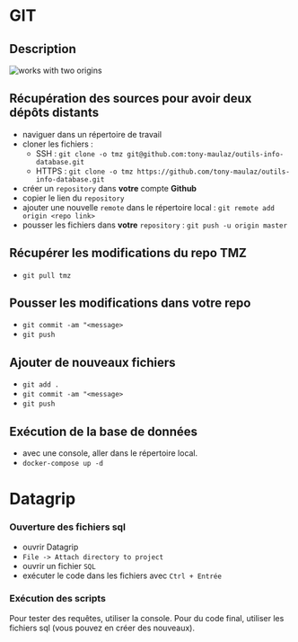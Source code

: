 # GIT
## Description
![works with two origins](images/github.png)

## Récupération des sources pour avoir deux dépôts distants
- naviguer dans un répertoire de travail
- cloner les fichiers : 
  - SSH : `git clone -o tmz git@github.com:tony-maulaz/outils-info-database.git`
  - HTTPS : `git clone -o tmz https://github.com/tony-maulaz/outils-info-database.git`
- créer un `repository` dans **votre** compte **Github**
- copier le lien du `repository`
- ajouter une nouvelle `remote` dans le répertoire local : `git remote add origin <repo link>`
- pousser les fichiers dans **votre** `repository` : `git push -u origin master`

## Récupérer les modifications du repo TMZ
- `git pull tmz`

## Pousser les modifications dans votre repo
- `git commit -am "<message>`
- `git push`

## Ajouter de nouveaux fichiers
- `git add .`
- `git commit -am "<message>`
- `git push`

## Exécution de la base de données
- avec une console, aller dans le répertoire local.
- `docker-compose up -d`

# Datagrip
### Ouverture des fichiers sql
- ouvrir Datagrip
- `File -> Attach directory to project`
- ouvrir un fichier `SQL`
- exécuter le code dans les fichiers avec `Ctrl + Entrée`

### Exécution des scripts
Pour tester des requêtes, utiliser la console.
Pour du code final, utiliser les fichiers sql (vous pouvez en créer des nouveaux).